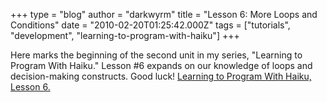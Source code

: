 +++
type = "blog"
author = "darkwyrm"
title = "Lesson 6: More Loops and Conditions"
date = "2010-02-20T01:25:42.000Z"
tags = ["tutorials", "development", "learning-to-program-with-haiku"]
+++

Here marks the beginning of the second unit in my series, "Learning to Program With Haiku." Lesson #6 expands on our knowledge of loops and decision-making constructs. Good luck! <a href="http://darkwyrm.beemulated.net/downloads/pdf/Learning%20to%20Program%20With%20Haiku%20Lesson%206.pdf">Learning to Program With Haiku, Lesson 6.</a>
